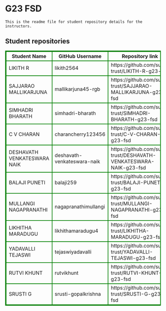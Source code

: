 # G23 FSD
    This is the readme file for student repository details for the instructors.
## Student repositories 
<table style="border : 2px solid green; width:100%;">
<tr >
<th style="border : 2px solid green;">Student Name</th>
<th style="border : 2px solid green;">GitHub Username</th>
<th style="border : 2px solid green;">Repository link</th>
</tr>
<tr style="border : 2px solid green;">
<td style="border : 2px solid green;">LIKITH R</td> 

<td style="border : 2px solid green;">likith2564</td> 

<td style="border : 2px solid green;">https://github.com/sure-trust/LIKITH-R-g23-fsd</td> 
</tr>

<tr style="border : 2px solid green;">
<td style="border : 2px solid green;">SAJJARAO MALLIKARJUNA</td> 

<td style="border : 2px solid green;">mallikarjuna45-rgb</td> 

<td style="border : 2px solid green;">https://github.com/sure-trust/SAJJARAO-MALLIKARJUNA-g23-fsd</td> 
</tr>

<tr style="border : 2px solid green;">
<td style="border : 2px solid green;">SIMHADRI BHARATH</td> 

<td style="border : 2px solid green;">simhadri-bharath</td> 

<td style="border : 2px solid green;">https://github.com/sure-trust/SIMHADRI-BHARATH-g23-fsd</td> 
</tr>

<tr style="border : 2px solid green;">
<td style="border : 2px solid green;">C V CHARAN</td> 

<td style="border : 2px solid green;">charancherry123456</td> 

<td style="border : 2px solid green;">https://github.com/sure-trust/C-V-CHARAN-g23-fsd</td> 
</tr>

<tr style="border : 2px solid green;">
<td style="border : 2px solid green;">DESHAVATH VENKATESWARA NAIK</td> 

<td style="border : 2px solid green;">deshavath-venkateswara-naik</td> 

<td style="border : 2px solid green;">https://github.com/sure-trust/DESHAVATH-VENKATESWARA-NAIK-g23-fsd</td> 
</tr>

<tr style="border : 2px solid green;">
<td style="border : 2px solid green;">BALAJI PUNETI</td> 

<td style="border : 2px solid green;">balaji259</td> 

<td style="border : 2px solid green;">https://github.com/sure-trust/BALAJI-PUNETI-g23-fsd</td> 
</tr>

<tr style="border : 2px solid green;">
<td style="border : 2px solid green;">MULLANGI NAGAPRANATHI</td> 

<td style="border : 2px solid green;">nagapranathimullangi</td> 

<td style="border : 2px solid green;">https://github.com/sure-trust/MULLANGI-NAGAPRANATHI-g23-fsd</td> 
</tr>

<tr style="border : 2px solid green;">
<td style="border : 2px solid green;">LIKHITHA MARADUGU</td> 

<td style="border : 2px solid green;">likhithamaradugu4</td> 

<td style="border : 2px solid green;">https://github.com/sure-trust/LIKHITHA-MARADUGU-g23-fsd</td> 
</tr>

<tr style="border : 2px solid green;">
<td style="border : 2px solid green;">YADAVALLI TEJASWI</td> 

<td style="border : 2px solid green;">tejaswiyadavalli</td> 

<td style="border : 2px solid green;">https://github.com/sure-trust/YADAVALLI-TEJASWI-g23-fsd</td> 
</tr>

<tr style="border : 2px solid green;">
<td style="border : 2px solid green;">RUTVI KHUNT</td> 

<td style="border : 2px solid green;">rutvikhunt</td> 

<td style="border : 2px solid green;">https://github.com/sure-trust/RUTVI-KHUNT-g23-fsd</td> 
</tr>

<tr style="border : 2px solid green;">
<td style="border : 2px solid green;">SRUSTI G</td> 

<td style="border : 2px solid green;">srusti-gopalkrishna</td> 

<td style="border : 2px solid green;">https://github.com/sure-trust/SRUSTI-G-g23-fsd</td> 
</tr>
